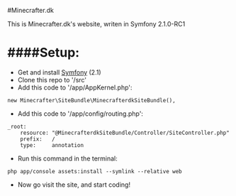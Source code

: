 #Minecrafter.dk

This is Minecrafter.dk's website, writen in Symfony 2.1.0-RC1

####Setup:
===
* Get and install [Symfony](http://symfony.com/download) (2.1)
* Clone this repo to '/src'
* Add this code to '/app/AppKernel.php':

```
new Minecrafter\SiteBundle\MinecrafterdkSiteBundle(),
```

* Add this code to '/app/config/routing.php':

```
_root:
    resource: "@MinecrafterdkSiteBundle/Controller/SiteController.php"
    prefix:   /
    type:     annotation
```

* Run this command in the terminal:

```
php app/console assets:install --symlink --relative web
```
* Now go visit the site, and start coding!